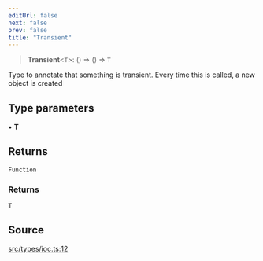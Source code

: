 ```yaml
---
editUrl: false
next: false
prev: false
title: "Transient"
---
```


> **Transient**\<`T`\>: () => () => `T`

Type to annotate that something is transient. 
Every time this is called, a new object is created

## Type parameters

• **T**

## Returns

`Function`

### Returns

`T`

## Source

[src/types/ioc.ts:12](https://github.com/sern-handler/handler/blob/91b3768e376cfe22ec37d8ab44f4e4a4dfe8a1e8/src/types/ioc.ts#L12)
